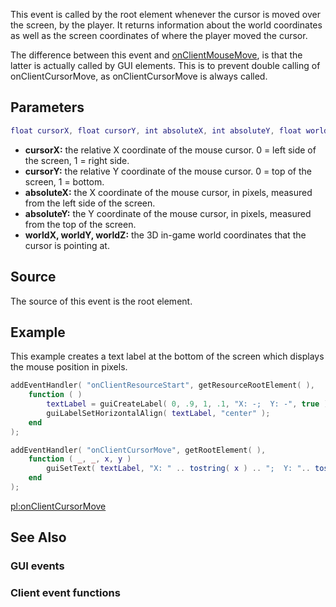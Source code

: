 This event is called by the root element whenever the cursor is moved over the screen, by the player. It returns information about the world coordinates as well as the screen coordinates of where the player moved the cursor.

The difference between this event and [onClientMouseMove](/onClientMouseMove.md "wikilink"), is that the latter is actually called by GUI elements. This is to prevent double calling of onClientCursorMove, as onClientCursorMove is always called.

Parameters
----------

``` lua
float cursorX, float cursorY, int absoluteX, int absoluteY, float worldX, float worldY, float worldZ
```

-   **cursorX:** the relative X coordinate of the mouse cursor. 0 = left side of the screen, 1 = right side.
-   **cursorY:** the relative Y coordinate of the mouse cursor. 0 = top of the screen, 1 = bottom.
-   **absoluteX:** the X coordinate of the mouse cursor, in pixels, measured from the left side of the screen.
-   **absoluteY:** the Y coordinate of the mouse cursor, in pixels, measured from the top of the screen.
-   **worldX, worldY, worldZ:** the 3D in-game world coordinates that the cursor is pointing at.

Source
------

The source of this event is the root element.

Example
-------

This example creates a text label at the bottom of the screen which displays the mouse position in pixels.

``` lua
addEventHandler( "onClientResourceStart", getResourceRootElement( ),
    function ( )
        textLabel = guiCreateLabel( 0, .9, 1, .1, "X: -;  Y: -", true );
        guiLabelSetHorizontalAlign( textLabel, "center" );
    end
);

addEventHandler( "onClientCursorMove", getRootElement( ),
    function ( _, _, x, y )
        guiSetText( textLabel, "X: " .. tostring( x ) .. ";  Y: ".. tostring( y ) )
    end
);
```

[pl:onClientCursorMove](/pl:onClientCursorMove.md "wikilink")

See Also
--------

### GUI events

### Client event functions

